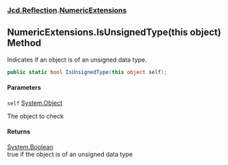 ### [Jcd.Reflection](Jcd.Reflection.md 'Jcd.Reflection').[NumericExtensions](Jcd.Reflection.NumericExtensions.md 'Jcd.Reflection.NumericExtensions')

## NumericExtensions.IsUnsignedType(this object) Method

Indicates if an object is of an unsigned data type.

```csharp
public static bool IsUnsignedType(this object self);
```

#### Parameters

<a name='Jcd.Reflection.NumericExtensions.IsUnsignedType(thisobject).self'></a>

`self` [System.Object](https://docs.microsoft.com/en-us/dotnet/api/System.Object 'System.Object')

The object to check

#### Returns

[System.Boolean](https://docs.microsoft.com/en-us/dotnet/api/System.Boolean 'System.Boolean')  
true if the object is of an unsigned data type